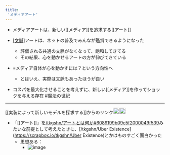 ```yaml
---
title:
 'メディアアート'
---
```


- メディアアートは、新しい[[メディア]]を追求する[[アート]]
- [[文脈]](難しい事を色々考える)アートは、ネットの普及でみんなが鑑賞できるようになった
    - 評価される共通の文脈がなくなって、飽和してきてる
    - その結果、心を動かせるアートの方が伸びてきている
- =メディア自体が心を動かすには？という方向性へ
    - とはいえ、実際は文脈もあったほうが良い

- コスパを最大化させることを考えずに、新しい[[メディア]]を作ってショックを与える存在
#魔法の世紀

---

[[実装によって新しいモデルを探求する]]からのリンク<img src='https://scrapbox.io/api/pages/blu3mo-public/tkgshn/icon' alt='tkgshn.icon' height="19.5"/><img src='https://scrapbox.io/api/pages/blu3mo-public/tkgshn/icon' alt='tkgshn.icon' height="19.5"/>
- 「[[アート]]」を[/tkgshn/アートとは何か#6089199b09c5f2000049f539](https://scrapbox.io/tkgshn/アートとは何か#6089199b09c5f2000049f539)みたいな前提として考えたときに、[/tkgshn/Uber Existence](https://scrapbox.io/tkgshn/Uber Existence)とかはものすごく面白かった
    - 思想ある：
        - ![image](https://ricapitolare.vercel.app/svg?url=https://note.com/hngt_a/n/n3d7143503788#.svg)
